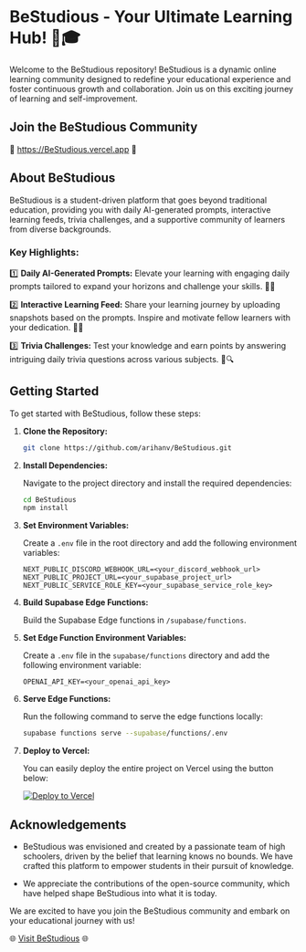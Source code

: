 # BeStudious - Your Ultimate Learning Hub! 🚀🎓

Welcome to the BeStudious repository! BeStudious is a dynamic online learning community designed to redefine your educational experience and foster continuous growth and collaboration. Join us on this exciting journey of learning and self-improvement.

## Join the BeStudious Community

🌟 https://BeStudious.vercel.app 🌟

## About BeStudious

BeStudious is a student-driven platform that goes beyond traditional education, providing you with daily AI-generated prompts, interactive learning feeds, trivia challenges, and a supportive community of learners from diverse backgrounds.

### Key Highlights:

1️⃣ **Daily AI-Generated Prompts:** Elevate your learning with engaging daily prompts tailored to expand your horizons and challenge your skills. 🧠📖

2️⃣ **Interactive Learning Feed:** Share your learning journey by uploading snapshots based on the prompts. Inspire and motivate fellow learners with your dedication. 📸🎯

3️⃣ **Trivia Challenges:** Test your knowledge and earn points by answering intriguing daily trivia questions across various subjects. 🧐🔍

## Getting Started

To get started with BeStudious, follow these steps:

1. **Clone the Repository:**

   ```bash
   git clone https://github.com/arihanv/BeStudious.git
   ```

2. **Install Dependencies:**

   Navigate to the project directory and install the required dependencies:

   ```bash
   cd BeStudious
   npm install
   ```

3. **Set Environment Variables:**

   Create a `.env` file in the root directory and add the following environment variables:

   ```dotenv
   NEXT_PUBLIC_DISCORD_WEBHOOK_URL=<your_discord_webhook_url>
   NEXT_PUBLIC_PROJECT_URL=<your_supabase_project_url>
   NEXT_PUBLIC_SERVICE_ROLE_KEY=<your_supabase_service_role_key>
   ```

4. **Build Supabase Edge Functions:**

   Build the Supabase Edge functions in `/supabase/functions`.

5. **Set Edge Function Environment Variables:**

   Create a `.env` file in the `supabase/functions` directory and add the following environment variable:

   ```dotenv
   OPENAI_API_KEY=<your_openai_api_key>
   ```

6. **Serve Edge Functions:**

   Run the following command to serve the edge functions locally:

   ```bash
   supabase functions serve --supabase/functions/.env
   ```

7. **Deploy to Vercel:**

   You can easily deploy the entire project on Vercel using the button below:

   [![Deploy to Vercel](https://vercel.com/button)](https://vercel.com/import/project)

## Acknowledgements

- BeStudious was envisioned and created by a passionate team of high schoolers, driven by the belief that learning knows no bounds. We have crafted this platform to empower students in their pursuit of knowledge.

- We appreciate the contributions of the open-source community, which have helped shape BeStudious into what it is today.

We are excited to have you join the BeStudious community and embark on your educational journey with us!

🌐 [Visit BeStudious](https://BeStudious.vercel.app) 🌐
